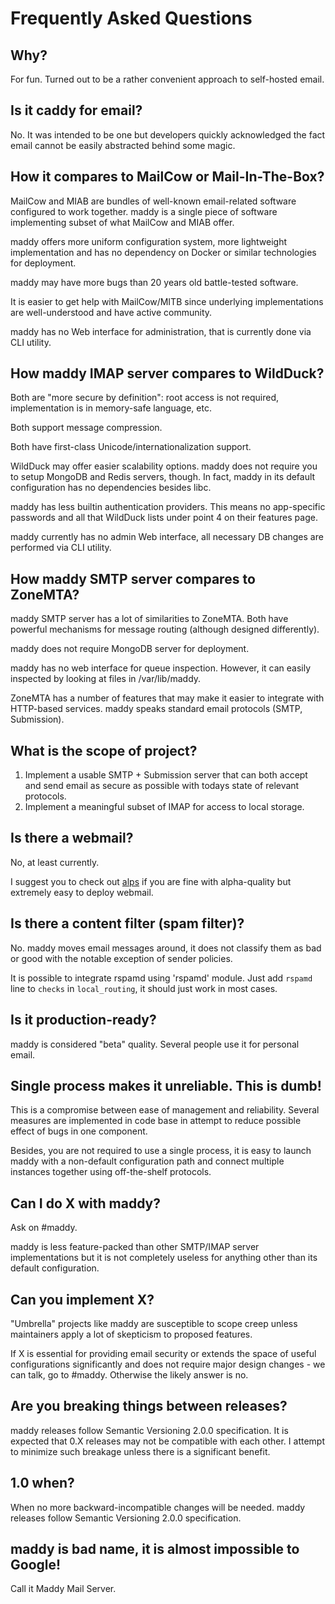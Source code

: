 # Frequently Asked Questions

## Why?

For fun. Turned out to be a rather convenient approach to
self-hosted email.

## Is it caddy for email?

No. It was intended to be one but developers quickly acknowledged
the fact email cannot be easily abstracted behind some magic.

## How it compares to MailCow or Mail-In-The-Box?

MailCow and MIAB are bundles of well-known email-related software configured to
work together. maddy is a single piece of software implementing subset of what
MailCow and MIAB offer.

maddy offers more uniform configuration system, more lightweight implementation
and has no dependency on Docker or similar technologies for deployment.

maddy may have more bugs than 20 years old battle-tested software.

It is easier to get help with MailCow/MITB since underlying implementations
are well-understood and have active community.

maddy has no Web interface for administration, that is currently done via CLI
utility.

## How maddy IMAP server compares to WildDuck?

Both are "more secure by definition": root access is not required,
implementation is in memory-safe language, etc.

Both support message compression.

Both have first-class Unicode/internationalization support.

WildDuck may offer easier scalability options. maddy does not require you to
setup MongoDB and Redis servers, though. In fact, maddy in its default
configuration has no dependencies besides libc.

maddy has less builtin authentication providers. This means no
app-specific passwords and all that WildDuck lists under point 4 on their
features page.

maddy currently has no admin Web interface, all necessary DB changes are
performed via CLI utility.

## How maddy SMTP server compares to ZoneMTA?

maddy SMTP server has a lot of similarities to ZoneMTA.
Both have powerful mechanisms for message routing (although designed
differently).

maddy does not require MongoDB server for deployment.

maddy has no web interface for queue inspection. However, it can
easily inspected by looking at files in /var/lib/maddy.

ZoneMTA has a number of features that may make it easier to integrate
with HTTP-based services. maddy speaks standard email protocols (SMTP,
Submission).

## What is the scope of project?

1. Implement a usable SMTP + Submission server that can both accept
  and send email as secure as possible with todays state of
  relevant protocols.
2. Implement a meaningful subset of IMAP for access to local storage.

## Is there a webmail?

No, at least currently.

I suggest you to check out [alps](https://git.sr.ht/~migadu/alps) if you
are fine with alpha-quality but extremely easy to deploy webmail.

## Is there a content filter (spam filter)?

No. maddy moves email messages around, it does not classify
them as bad or good with the notable exception of sender policies.

It is possible to integrate rspamd using 'rspamd' module. Just add
`rspamd` line to `checks` in `local_routing`, it should just work
in most cases.

## Is it production-ready?

maddy is considered "beta" quality. Several people use it for personal email.

## Single process makes it unreliable. This is dumb!

This is a compromise between ease of management and reliability. Several
measures are implemented in code base in attempt to reduce possible effect
of bugs in one component.

Besides, you are not required to use a single process, it is easy to launch
maddy with a non-default configuration path and connect multiple instances
together using off-the-shelf protocols.

## Can I do X with maddy?

Ask on #maddy.

maddy is less feature-packed than other SMTP/IMAP server
implementations but it is not completely useless for anything other than
its default configuration.

## Can you implement X?

"Umbrella" projects like maddy are susceptible to scope
creep unless maintainers apply a lot of skepticism to proposed
features.

If X is essential for providing email security or extends the space of useful
configurations significantly and does not require major design changes -
we can talk, go to #maddy. Otherwise the likely answer is no.

## Are you breaking things between releases?

maddy releases follow Semantic Versioning 2.0.0 specification.
It is expected that 0.X releases may not be compatible with each
other. I attempt to minimize such breakage unless there is a significant
benefit.

## 1.0 when?

When no more backward-incompatible changes will be needed. maddy releases follow
Semantic Versioning 2.0.0 specification.

## maddy is bad name, it is almost impossible to Google!

Call it Maddy Mail Server.
